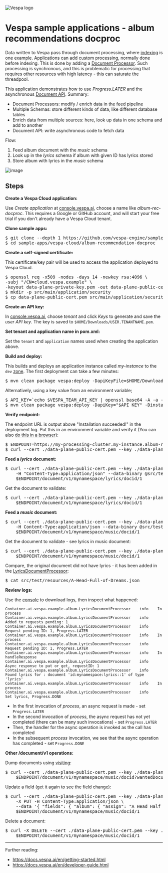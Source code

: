<!-- Copyright Verizon Media. Licensed under the terms of the Apache 2.0 license. See LICENSE in the project root. -->

![Vespa logo](https://vespa.ai/assets/vespa-logo-color.png)

# Vespa sample applications - album recommendations docproc

Data written to Vespa pass through document processing,
where [indexing](https://docs.vespa.ai/en/indexing.html) is one example.
Applications can add custom processing, normally done before indexing.
This is done by adding a [Document Processor](https://docs.vespa.ai/en/document-processing.html).
Such processing is synchronous, and this is problematic for processing
that requires other resources with high latency -
this can saturate the threadpool.

This application demonstrates how to use _Progress.LATER_
and the asynchronous [Document API](https://docs.vespa.ai/en/document-api-guide.html). Summary:
- Document Processors: modify / enrich data in the feed pipeline
- Multiple Schemas: store different kinds of data, like different database tables
- Enrich data from multiple sources: here, look up data in one schema and add to another
- Document API: write asynchronous code to fetch data

Flow:
1. Feed album document with the _music_ schema
1. Look up in the _lyrics_ schema if album with given ID has lyrics stored
1. Store album with lyrics in the _music_ schema

![image](img/async-docproc.svg)


## Steps

**Create a Vespa Cloud application:**

Use _Create application_ at [console.vespa.ai](http://console.vespa.ai),
choose a name like _album-rec-docproc_.
This requires a Google or GitHub account,
and will start your free trial if you don't already have a Vespa Cloud tenant.


**Clone sample apps:**

<pre data-test="exec">
$ git clone --depth 1 https://github.com/vespa-engine/sample-apps.git
$ cd sample-apps/vespa-cloud/album-recommendation-docproc
</pre>


**Create a self-signed certificate:**

This certificate/key pair will be used to access the application deployed to Vespa Cloud.
<pre data-test="exec">
$ openssl req -x509 -nodes -days 14 -newkey rsa:4096 \
-subj "/CN=cloud.vespa.example" \
-keyout data-plane-private-key.pem -out data-plane-public-cert.pem
$ mkdir -p src/main/application/security
$ cp data-plane-public-cert.pem src/main/application/security/clients.pem
</pre>


**Create an API key:**

In [console.vespa.ai](http://console.vespa.ai),
choose _tenant_ and click _Keys_ to generate and save the _user API key_.
The key is saved to `$HOME/Downloads/USER.TENANTNAME.pem`.


**Set tenant and application name in pom.xml:**

Set the `tenant` and `application` names used when creating the application above.


**Build and deploy:**

This builds and deploys an application instance called _my-instance_
to the `dev` [zone](https://cloud.vespa.ai/en/reference/zones).
The first deployment can take a few minutes:
<pre>
$ mvn clean package vespa:deploy -DapiKeyFile=$HOME/Downloads/USER.TENANTNAME.pem -Dinstance=my-instance
</pre>
Alternatively, using a key value from an environment variable;
<pre data-test="exec">
$ API_KEY=`echo $VESPA_TEAM_API_KEY | openssl base64 -A -a -d`
$ mvn clean package vespa:deploy -DapiKey="$API_KEY" -Dinstance=my-instance
</pre>


**Verify endpoint:**

The endpoint URL is output above "Installation succeeded!" in the deployment log.
Put this in an environment variable and verify it
(You can also [do this in a browser](https://cloud.vespa.ai/en/security-model#using-a-browser)):
<pre data-test="exec">
$ ENDPOINT=https://my-processing-cluster.my-instance.album-rec-docproc.vespa-team.aws-us-east-1c.dev.public.vespa.oath.cloud
$ curl --cert ./data-plane-public-cert.pem --key ./data-plane-private-key.pem $ENDPOINT
</pre>


**Feed a _lyrics_ document:**

<pre data-test="exec">
$ curl --cert ./data-plane-public-cert.pem --key ./data-plane-private-key.pem \
    -H "Content-Type:application/json" --data-binary @src/test/resources/A-Head-Full-of-Dreams-lyrics.json \
    $ENDPOINT/document/v1/mynamespace/lyrics/docid/1
</pre>
Get the document to validate:
<pre data-test="exec">
$ curl --cert ./data-plane-public-cert.pem --key ./data-plane-private-key.pem \
    $ENDPOINT/document/v1/mynamespace/lyrics/docid/1
</pre>


**Feed a _music_ document:**

<pre data-test="exec">
$ curl --cert ./data-plane-public-cert.pem --key ./data-plane-private-key.pem \
    -H Content-Type:application/json --data-binary @src/test/resources/A-Head-Full-of-Dreams.json \
    $ENDPOINT/document/v1/mynamespace/music/docid/1
</pre>
Get the document to validate - see lyrics in music document:
<pre data-test="exec">
$ curl --cert ./data-plane-public-cert.pem --key ./data-plane-private-key.pem \
    $ENDPOINT/document/v1/mynamespace/music/docid/1
</pre>
Compare, the original document did not have lyrics - it has been added in the
[LyricsDocumentProcessor](src/main/java/ai/vespa/example/album/LyricsDocumentProcessor.java):
<pre data-test="exec">
$ cat src/test/resources/A-Head-Full-of-Dreams.json
</pre>


**Review logs:**

Use the [console](http://console.vespa.ai) to download logs, then inspect what happened:
```
Container.ai.vespa.example.album.LyricsDocumentProcessor	info	In process
Container.ai.vespa.example.album.LyricsDocumentProcessor	info	  Added to requests pending: 1
Container.ai.vespa.example.album.LyricsDocumentProcessor	info	  Request pending ID: 1, Progress.LATER
Container.ai.vespa.example.album.LyricsDocumentProcessor	info	In process
Container.ai.vespa.example.album.LyricsDocumentProcessor	info	  Request pending ID: 1, Progress.LATER
Container.ai.vespa.example.album.LyricsDocumentProcessor	info	In handleResponse
Container.ai.vespa.example.album.LyricsDocumentProcessor	info	  Async response to put or get, requestID: 1
Container.ai.vespa.example.album.LyricsDocumentProcessor	info	  Found lyrics for : document 'id:mynamespace:lyrics::1' of type 'lyrics'
Container.ai.vespa.example.album.LyricsDocumentProcessor	info	In process
Container.ai.vespa.example.album.LyricsDocumentProcessor	info	  Set lyrics, Progress.DONE
```
- In the first invocation of _process_, an async request is made - set `Progress.LATER`
- In the second invocation of _process_, the async request has not yet completed
  (there can be many such invocations)  - set `Progress.LATER`
- Then, the handler for the async operation is invoked as the call has completed
- In the subsequent _process_ invocation, we see that the async operation has completed -
  set `Progress.DONE`


**Other /document/v1 operations:**

Dump documents using [visiting](https://docs.vespa.ai/en/content/visiting.html):
<pre data-test="exec">
$ curl --cert ./data-plane-public-cert.pem --key ./data-plane-private-key.pem \
    $ENDPOINT/document/v1/mynamespace/music/docid?wantedDocumentCount=100
</pre>

Update a field (get it again to see the field change):
<pre data-test="exec">
$ curl --cert ./data-plane-public-cert.pem --key ./data-plane-private-key.pem \
    -X PUT -H Content-Type:application/json \
    --data '{ "fields": { "album": { "assign": "A Head Half Full of Dreams" } } }' \
    $ENDPOINT/document/v1/mynamespace/music/docid/1
</pre>

Delete a document:
<pre data-test="exec">
$ curl -X DELETE --cert ./data-plane-public-cert.pem --key ./data-plane-private-key.pem \
    $ENDPOINT/document/v1/mynamespace/music/docid/1
</pre>


--------------------------------

Further reading:

* https://docs.vespa.ai/en/getting-started.html
* https://docs.vespa.ai/en/developer-guide.html
